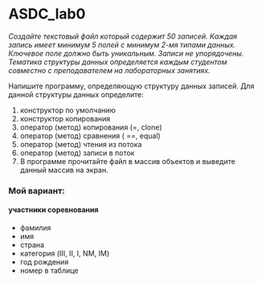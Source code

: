 # ASDC_lab0
<i>Создайте текстовый файл который содержит 50 записей. Каждая запись имеет минимум 5 полей с минимум 2-мя типами данных. Ключевое поле должно быть уникальным. Записи не упорядочены. Тематика структуры данных определяется каждым студентом совместно с преподавателем на лабораторных занятиях.</i>

Напишите программу, определяющую структуру данных записей. Для данной структуры данных определите:
<ol>
<li>конструктор по умолчанию
<li>конструктор копирования
<li>оператор (метод) копирования (=, clone)
<li>оператор (метод) сравнения ( ==, equal)
<li>оператор (метод) чтения из потока
<li>оператор (метод) записи в поток
<li>В программе прочитайте файл в массив объектов и выведите данный массив на экран.
</ol>
<h3>Мой вариант:</h3>
      <h4>участники соревнования</h4>
      <ul>
<li>фамилия
<li>имя
<li>страна
<li>категория (III, II, I, NM, IM)
<li>год рождения
<li>номер в таблице
  </ul>
